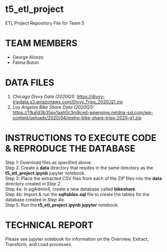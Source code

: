 # t5_etl_project
ETL Project Repository File for Team 5


# TEAM MEMBERS
- George Alonzo
- Fatma Butun


# DATA FILES
1) *Chicago Divvy Data (2020Q1):* https://divvy-tripdata.s3.amazonaws.com/Divvy_Trips_2020_Q1.zip
1) *Los Angeles Bike Share Data (2020Q1):* https://11ka1d3b35pv1aah0c3m9ced-wpengine.netdna-ssl.com/wp-content/uploads/2020/04/metro-bike-share-trips-2020-q1.zip


# INSTRUCTIONS TO EXECUTE CODE & REPRODUCE THE DATABASE
Step 1: Download files as specified above.  
Step 2: Create a **data** directory that resides in the same directory as the **t5_etl_project.ipynb** jupyter notebook.  
Step 3: Place the extracted CSV files from each of the ZIP files into the **data** directory created in *Step 2*.  
Step 4a: In pgAdmin4, create a new database called **bikeshare**.   
Step 4b: Import & run the **sqltables.sql** file to create the tables for the database created in *Step 4a*.  
Step 5: Run the **t5_etl_project.ipynb jupyter** notebook.  



# TECHNICAL REPORT
Please see jupyter notebook for information on the Overview, Extract, Transform, and Load processes.
